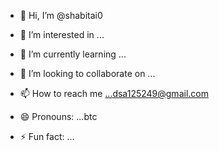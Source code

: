 - 👋 Hi, I’m @shabitai0
- 👀 I’m interested in ...
- 🌱 I’m currently learning ...
- 💞️ I’m looking to collaborate on ...
- 📫 How to reach me ...dsa125249@gmail.com

- 😄 Pronouns: ...btc
- ⚡ Fun fact: ...

<!---
shabitai0/shabitai0 is a ✨ special ✨ repository because its `README.md` (this file) appears on your GitHub profile.
You can click the Preview link to take a look at your changes.
--->
